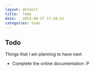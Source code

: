 ```yaml
---
layout: default
title:  Todo
date:   2013-08-27 17:39:22
categories: todo
---
```


## Todo

Things that I am planning to have next

* Complete the online documentation :P